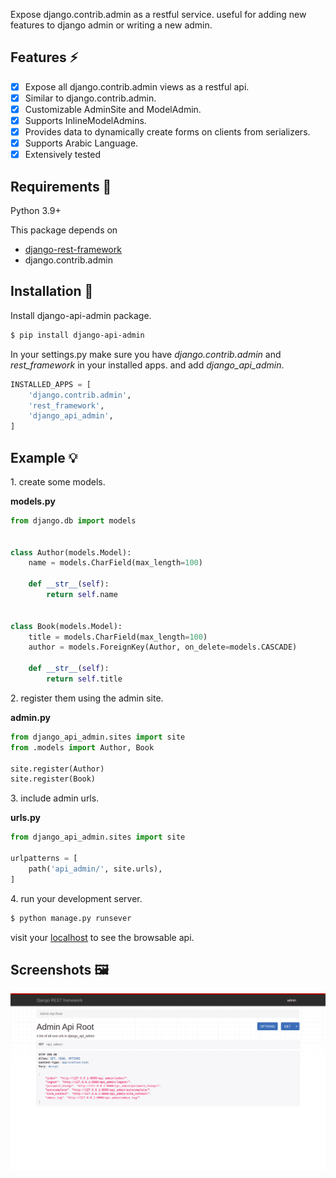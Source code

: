Expose django.contrib.admin as a restful service. useful for adding new features to django admin or writing a new admin.

## Features ⚡

- [x] Expose all django.contrib.admin views as a restful api.
- [x] Similar to django.contrib.admin.
- [x] Customizable AdminSite and ModelAdmin.
- [x] Supports InlineModelAdmins.
- [x] Provides data to dynamically create forms on clients from serializers.
- [x] Supports Arabic Language.
- [x] Extensively tested

## Requirements 📄

<p>Python 3.9+</p>
<p>This package depends on</p>
<ul>
    <li><a href="https://github.com/encode/django-rest-framework">django-rest-framework</a></li>
    <li>django.contrib.admin</li>
</ul>

## Installation 📲

<p>Install django-api-admin package.</p>

```bash
$ pip install django-api-admin
```

<p>In your settings.py make sure you have <i>django.contrib.admin</i> and <i>rest_framework</i> in your installed apps. and add <i>django_api_admin</i>.</p>

```python
INSTALLED_APPS = [
    'django.contrib.admin',
    'rest_framework',
    'django_api_admin',
]
```

## Example 💡

<p>1. create some models.</p>

<b>models.py</b>

```python
from django.db import models


class Author(models.Model):
    name = models.CharField(max_length=100)

    def __str__(self):
        return self.name


class Book(models.Model):
    title = models.CharField(max_length=100)
    author = models.ForeignKey(Author, on_delete=models.CASCADE)

    def __str__(self):
        return self.title
```

<p>2. register them using the admin site.</p>

<b>admin.py</b>

```python
from django_api_admin.sites import site
from .models import Author, Book

site.register(Author)
site.register(Book)
```

<p>3. include admin urls.</p>

<b>urls.py</b>

```python
from django_api_admin.sites import site

urlpatterns = [
    path('api_admin/', site.urls),
]
```

<p>4. run your development server.</p>

```bash
$ python manage.py runsever
```

visit your <a href="http://127.0.0.1:8000/api_admin">localhost</a> to see the browsable api.

## Screenshots 🖼

<img src="screenshots/browsable_api_root.png" alt="browsable_api_root"/>
